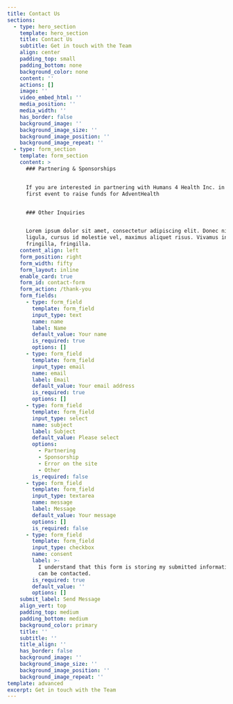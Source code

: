 ```yaml
---
title: Contact Us
sections:
  - type: hero_section
    template: hero_section
    title: Contact Us
    subtitle: Get in touch with the Team
    align: center
    padding_top: small
    padding_bottom: none
    background_color: none
    content: ''
    actions: []
    image: ''
    video_embed_html: ''
    media_position: ''
    media_width: ''
    has_border: false
    background_image: ''
    background_image_size: ''
    background_image_position: ''
    background_image_repeat: ''
  - type: form_section
    template: form_section
    content: >
      ### Partnering & Sponsorships


      If you are interested in partnering with Humans 4 Health Inc. in their
      first event to raise funds for AdventHealth


      ### Other Inquiries


      Lorem ipsum dolor sit amet, consectetur adipiscing elit. Donec nisl
      ligula, cursus id molestie vel, maximus aliquet risus. Vivamus in nibh
      fringilla, fringilla.
    content_align: left
    form_position: right
    form_width: fifty
    form_layout: inline
    enable_card: true
    form_id: contact-form
    form_action: /thank-you
    form_fields:
      - type: form_field
        template: form_field
        input_type: text
        name: name
        label: Name
        default_value: Your name
        is_required: true
        options: []
      - type: form_field
        template: form_field
        input_type: email
        name: email
        label: Email
        default_value: Your email address
        is_required: true
        options: []
      - type: form_field
        template: form_field
        input_type: select
        name: subject
        label: Subject
        default_value: Please select
        options:
          - Partnering
          - Sponsorship
          - Error on the site
          - Other
        is_required: false
      - type: form_field
        template: form_field
        input_type: textarea
        name: message
        label: Message
        default_value: Your message
        options: []
        is_required: false
      - type: form_field
        template: form_field
        input_type: checkbox
        name: consent
        label: >-
          I understand that this form is storing my submitted information so I
          can be contacted.
        is_required: true
        default_value: ''
        options: []
    submit_label: Send Message
    align_vert: top
    padding_top: medium
    padding_bottom: medium
    background_color: primary
    title: ''
    subtitle: ''
    title_align: ''
    has_border: false
    background_image: ''
    background_image_size: ''
    background_image_position: ''
    background_image_repeat: ''
template: advanced
excerpt: Get in touch with the Team
---
```


